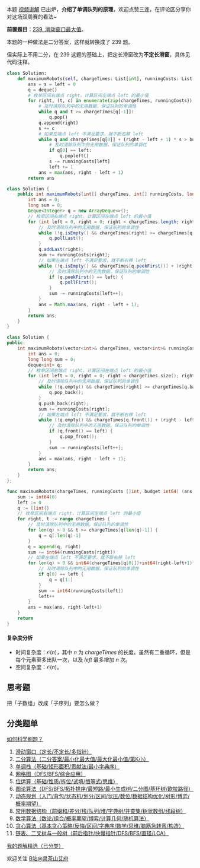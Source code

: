 本题 [视频讲解](https://www.bilibili.com/video/BV1na41137jv) 已出炉，**介绍了单调队列的原理**，欢迎点赞三连，在评论区分享你对这场双周赛的看法~

**前置题目**：[239. 滑动窗口最大值](https://leetcode.cn/problems/sliding-window-maximum/)。

本题的一种做法是二分答案，这样就转换成了 239 题。

但实际上不用二分，在 239 这题的基础上，把定长滑窗改为**不定长滑窗**，具体见代码注释。

```py [sol-Python3]
class Solution:
    def maximumRobots(self, chargeTimes: List[int], runningCosts: List[int], budget: int) -> int:
        ans = s = left = 0
        q = deque()
        # 枚举区间右端点 right，计算区间左端点 left 的最小值
        for right, (t, c) in enumerate(zip(chargeTimes, runningCosts)):
            # 及时清除队列中的无用数据，保证队列的单调性
            while q and t >= chargeTimes[q[-1]]:
                q.pop()
            q.append(right)
            s += c
            # 如果左端点 left 不满足要求，就不断右移 left
            while q and chargeTimes[q[0]] + (right - left + 1) * s > budget:
                # 及时清除队列中的无用数据，保证队列的单调性
                if q[0] == left:
                    q.popleft()
                s -= runningCosts[left]
                left += 1
            ans = max(ans, right - left + 1)
        return ans
```

```java [sol-Java]
class Solution {
    public int maximumRobots(int[] chargeTimes, int[] runningCosts, long budget) {
        int ans = 0;
        long sum = 0;
        Deque<Integer> q = new ArrayDeque<>();
        // 枚举区间右端点 right，计算区间左端点 left 的最小值
        for (int left = 0, right = 0; right < chargeTimes.length; right++) {
            // 及时清除队列中的无用数据，保证队列的单调性
            while (!q.isEmpty() && chargeTimes[right] >= chargeTimes[q.peekLast()]) {
                q.pollLast();
            }
            q.addLast(right);
            sum += runningCosts[right];
            // 如果左端点 left 不满足要求，就不断右移 left
            while (!q.isEmpty() && chargeTimes[q.peekFirst()] + (right - left + 1) * sum > budget) {
                // 及时清除队列中的无用数据，保证队列的单调性
                if (q.peekFirst() == left) {
                    q.pollFirst();
                }
                sum -= runningCosts[left++];
            }
            ans = Math.max(ans, right - left + 1);
        }
        return ans;
    }
}
```

```cpp [sol-C++]
class Solution {
public:
    int maximumRobots(vector<int>& chargeTimes, vector<int>& runningCosts, long long budget) {
        int ans = 0;
        long long sum = 0;
        deque<int> q;
        // 枚举区间右端点 right，计算区间左端点 left 的最小值
        for (int left = 0, right = 0; right < chargeTimes.size(); right++) {
            // 及时清除队列中的无用数据，保证队列的单调性
            while (!q.empty() && chargeTimes[right] >= chargeTimes[q.back()]) {
                q.pop_back();
            }
            q.push_back(right);
            sum += runningCosts[right];
            // 如果左端点 left 不满足要求，就不断右移 left
            while (!q.empty() && chargeTimes[q.front()] + (right - left + 1) * sum > budget) {
                // 及时清除队列中的无用数据，保证队列的单调性
                if (q.front() == left) {
                    q.pop_front();
                }
                sum -= runningCosts[left++];
            }
            ans = max(ans, right - left + 1);
        }
        return ans;
    }
};
```

```go [sol-Go]
func maximumRobots(chargeTimes, runningCosts []int, budget int64) (ans int) {
	sum := int64(0)
	left := 0
	q := []int{}
	// 枚举区间右端点 right，计算区间左端点 left 的最小值
	for right, t := range chargeTimes {
		// 及时清除队列中的无用数据，保证队列的单调性
		for len(q) > 0 && t >= chargeTimes[q[len(q)-1]] {
			q = q[:len(q)-1]
		}
		q = append(q, right)
		sum += int64(runningCosts[right])
		// 如果左端点 left 不满足要求，就不断右移 left
		for len(q) > 0 && int64(chargeTimes[q[0]])+int64(right-left+1)*sum > budget {
			// 及时清除队列中的无用数据，保证队列的单调性
			if q[0] == left {
				q = q[1:]
			}
			sum -= int64(runningCosts[left])
			left++
		}
		ans = max(ans, right-left+1)
	}
	return
}
```

#### 复杂度分析

- 时间复杂度：$\mathcal{O}(n)$，其中 $n$ 为 $\textit{chargeTimes}$ 的长度。虽然有二重循环，但是每个元素至多出队一次，以及 $\textit{left}$ 最多增加 $n$ 次。
- 空间复杂度：$\mathcal{O}(n)$。

## 思考题

把「子数组」改成「子序列」要怎么做？

## 分类题单

[如何科学刷题？](https://leetcode.cn/circle/discuss/RvFUtj/)

1. [滑动窗口（定长/不定长/多指针）](https://leetcode.cn/circle/discuss/0viNMK/)
2. [二分算法（二分答案/最小化最大值/最大化最小值/第K小）](https://leetcode.cn/circle/discuss/SqopEo/)
3. [单调栈（基础/矩形面积/贡献法/最小字典序）](https://leetcode.cn/circle/discuss/9oZFK9/)
4. [网格图（DFS/BFS/综合应用）](https://leetcode.cn/circle/discuss/YiXPXW/)
5. [位运算（基础/性质/拆位/试填/恒等式/思维）](https://leetcode.cn/circle/discuss/dHn9Vk/)
6. [图论算法（DFS/BFS/拓扑排序/最短路/最小生成树/二分图/基环树/欧拉路径）](https://leetcode.cn/circle/discuss/01LUak/)
7. [动态规划（入门/背包/状态机/划分/区间/状压/数位/数据结构优化/树形/博弈/概率期望）](https://leetcode.cn/circle/discuss/tXLS3i/)
8. [常用数据结构（前缀和/差分/栈/队列/堆/字典树/并查集/树状数组/线段树）](https://leetcode.cn/circle/discuss/mOr1u6/)
9. [数学算法（数论/组合/概率期望/博弈/计算几何/随机算法）](https://leetcode.cn/circle/discuss/IYT3ss/)
10. [贪心算法（基本贪心策略/反悔/区间/字典序/数学/思维/脑筋急转弯/构造）](https://leetcode.cn/circle/discuss/g6KTKL/)
11. [链表、二叉树与一般树（前后指针/快慢指针/DFS/BFS/直径/LCA）](https://leetcode.cn/circle/discuss/K0n2gO/)

[我的题解精选（已分类）](https://github.com/EndlessCheng/codeforces-go/blob/master/leetcode/SOLUTIONS.md)

欢迎关注 [B站@灵茶山艾府](https://space.bilibili.com/206214)
